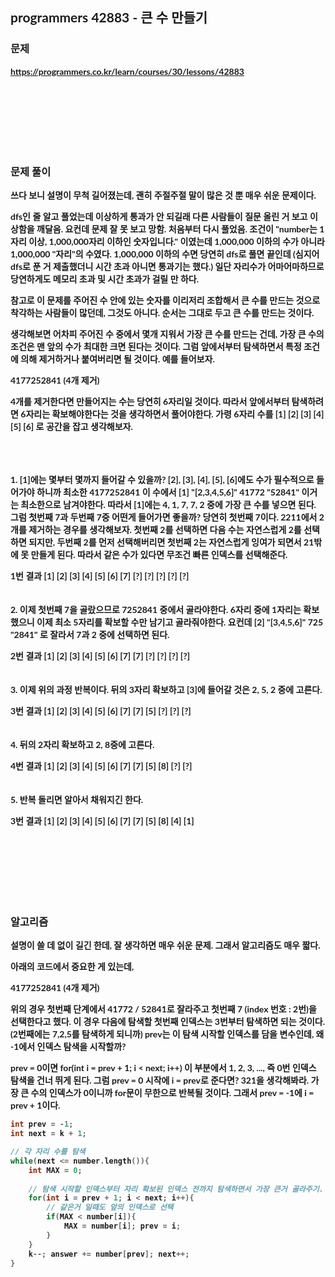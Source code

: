 <span style="font-family:Lato,PingFang SC,Microsoft YaHei,sans-serif">

## programmers 42883 - 큰 수 만들기


### 문제 
<b>https://programmers.co.kr/learn/courses/30/lessons/42883</b>


<br/><br/><br/><br/><br/><br/>


### 문제 풀이<b>
쓰다 보니 설명이 무척 길어졌는데, 괜히 주절주절 말이 많은 것 뿐 매우 쉬운 문제이다.

dfs인 줄 알고 풀었는데 이상하게 통과가 안 되길래 다른 사람들이 질문 올린 거 보고 이상함을 깨달음. 요컨데 문제 잘 못 보고 망함. 처음부터 다시 풀었음.
조건이 "number는 1자리 이상, 1,000,000자리 이하인 숫자입니다." 이였는데 1,000,000 이하의 수가 아니라 1,000,000 "자리"의 수였다. 1,000,000 이하의 수면 당연히 dfs로 풀면 끝인데 (심지어 dfs로 푼 거 제출했더니 시간 초과 아니면 통과기는 했다.) 일단 자리수가 어마어마하므로 당연하게도 메모리 초과 및 시간 초과가 걸릴 만 하다.

참고로 이 문제를 주어진 수 안에 있는 숫자를 이리저리 조합해서 큰 수를 만드는 것으로 착각하는 사람들이 많던데, 그것도 아니다. 순서는 그대로 두고 큰 수를 만드는 것이다.

생각해보면 어차피 주어진 수 중에서 몇개 지워서 가장 큰 수를 만드는 건데, 가장 큰 수의 조건은 맨 앞의 수가 최대한 크면 된다는 것이다. 그럼 앞에서부터 탐색하면서 특정 조건에 의해 제거하거나 붙여버리면 될 것이다. 예를 들어보자.

4177252841 (4개 제거)

4개를 제거한다면 만들어지는 수는 당연히 6자리일 것이다. 따라서 앞에서부터 탐색하려면 6자리는 확보해야한다는 것을 생각하면서 풀어야한다. 가령 6자리 수를 
[1] [2] [3] [4] [5] [6] 로 공간을 잡고 생각해보자.

<br/><br/><br/>
1. 
[1]에는 몇부터 몇까지 들어갈 수 있을까? [2], [3], [4], [5], [6]에도 수가 필수적으로 들어가야 하니까 최소한 4177252841 이 수에서 
[1] "[2,3,4,5,6]"
41772 "52841" 
이거는 최소한으로 남겨야한다. 따라서 [1]에는 4, 1, 7, 7, 2 중에 가장 큰 수를 넣으면 된다. 그럼 첫번째 7과 두번째 7중 어떤게 들어가면 좋을까? 당연히 첫번째 7이다. 2211에서 2개를 제거하는 경우를 생각해보자. 첫번째 2를 선택하면 다음 수는 자연스럽게 2를 선택하면 되지만, 두번째 2를 먼저 선택해버리면 첫번째 2는 자연스럽게 잉여가 되면서 21밖에 못 만들게 된다. 따라서 같은 수가 있다면 무조건 빠른 인덱스를 선택해준다.

1번 결과
[1] [2] [3] [4] [5] [6]
[7] [?] [?] [?] [?] [?]
<br/><br/><Br/>
2.
이제 첫번째 7을 골랐으므로 7252841 중에서 골라야한다. 6자리 중에 1자리는 확보했으니 이제 최소 5자리를 확보할 수만 남기고 골라줘야한다. 요컨데 
[2] "[3,4,5,6]"
725 "2841"
로 잘라서 7과 2 중에 선택하면 된다.

2번 결과
[1] [2] [3] [4] [5] [6]
[7] [7] [?] [?] [?] [?]
<br/><br/><Br/>
3.
이제 위의 과정 반복이다. 뒤의 3자리 확보하고 [3]에 들어갈 것은 2, 5, 2 중에 고른다.
 
3번 결과
[1] [2] [3] [4] [5] [6]
[7] [7] [5] [?] [?] [?]
<br/><br/><Br/>
4.
뒤의 2자리 확보하고 2, 8중에 고른다.

4번 결과
[1] [2] [3] [4] [5] [6]
[7] [7] [5] [8] [?] [?]
<br/><br/><Br/>
5.
반복 돌리면 알아서 채워지긴 한다.

3번 결과
[1] [2] [3] [4] [5] [6]
[7] [7] [5] [8] [4] [1]

<br/><br/><br/><br/><br/><br/> 
### 알고리즘

설명이 쓸 데 없이 길긴 한데, 잘 생각하면 매우 쉬운 문제. 그래서 알고리즘도 매우 짧다.

아래의 코드에서 중요한 게 있는데, 

4177252841 (4개 제거)

위의 경우 첫번째 단계에서
41772 / 52841로 잘라주고 첫번째 7 (index 번호 : 2번)을 선택한다고 했다. 이 경우 다음에 탐색할 첫번째 인덱스는 3번부터 탐색하면 되는 것이다.
(2번째에는 7,2,5를 탐색하게 되니까)
prev는 이 탐색 시작할 인덱스를 담을 변수인데, 왜 -1에서 인덱스 탐색을 시작할까?

prev = 0이면 for(int i = prev + 1; i < next; i++) 이 부분에서 1, 2, 3, ..., 즉 0번 인덱스 탐색을 건너 뛰게 된다. 그럼 prev = 0 시작에 i = prev로 준다면?
321을 생각해봐라. 가장 큰 수의 인덱스가 0이니까 for문이 무한으로 반복될 것이다. 그래서 prev = -1에 i = prev + 1이다.

```c++
int prev = -1;
int next = k + 1;

// 각 자리 수를 탐색
while(next <= number.length()){
    int MAX = 0;
    
    // 탐색 시작할 인덱스부터 자리 확보된 인덱스 전까지 탐색하면서 가장 큰거 골라주기.
    for(int i = prev + 1; i < next; i++){
        // 같은거 일때도 앞의 인덱스로 선택
        if(MAX < number[i]){
            MAX = number[i]; prev = i;
        }
    }
    k--; answer += number[prev]; next++;
}
```

</b>
</span>
